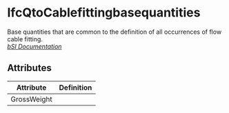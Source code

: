 IfcQtoCablefittingbasequantities
================================
Base quantities that are common to the definition of all occurrences of flow
cable fitting.  
[ _bSI
Documentation_](https://standards.buildingsmart.org/IFC/DEV/IFC4_2/FINAL/HTML/schema/ifcelectricaldomain/qset/qto_cablefittingbasequantities.htm)


Attributes
----------
| Attribute   | Definition   |
|-------------|--------------|
| GrossWeight |              |
